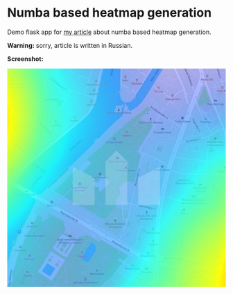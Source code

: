 # Numba based heatmap generation

Demo flask app for [my article](https://karonator.ru/page/13) about numba based heatmap generation.

**Warning:** sorry, article is written in Russian.

**Screenshot:**

![Demo screenshot](https://github.com/karonator/web-numba-heatmaps/blob/master/demo.jpg)
